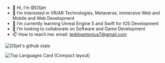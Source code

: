 - 👋 Hi, I’m @DSjet
- 👀 I’m interested in VR/AR Technologies, Metaverse, Immersive Web and Mobile and Web Development
- 🌱 I’m currently learning Unreal Engine 5 and Swift for IOS Development
- 💞️ I’m looking to collaborate on Software and Game Development
- 📫 How to reach me: email: teddyantonius7@gmail.com

![DSjet's github stats](https://github-readme-stats.vercel.app/api?username=DSjet&hide=issues&show_icons=true&theme=radical)

![Top Languages Card (Compact layout)](https://github-readme-stats.vercel.app/api/top-langs/?username=DSjet&layout=compact&show_icons=true&theme=radical)

<!---
DSjet/DSjet is a ✨ special ✨ repository because its `README.md` (this file) appears on your GitHub profile.
You can click the Preview link to take a look at your changes.
--->
